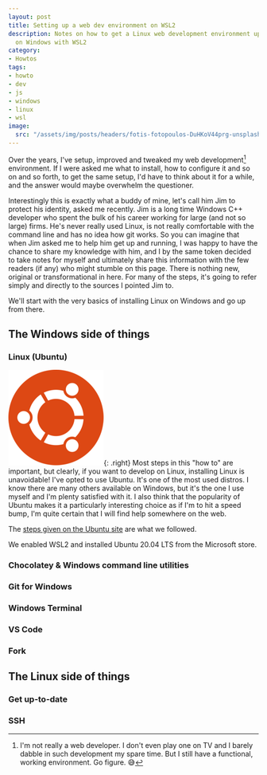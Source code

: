 ```yaml
---
layout: post
title: Setting up a web dev environment on WSL2
description: Notes on how to get a Linux web development environment up and running
  on Windows with WSL2
category:
- Howtos
tags:
- howto
- dev
- js
- windows
- linux
- wsl
image:
  src: "/assets/img/posts/headers/fotis-fotopoulos-DuHKoV44prg-unsplash.jpg"
---
```

Over the years, I've setup, improved and tweaked my web development[^web-dev-fn] environment. If I were asked me what to install, how to configure it and so on and so forth, to get the same setup, I'd have to think about it for a while, and the answer would maybe overwhelm the questioner.

Interestingly this is exactly what a buddy of mine, let's call him Jim to protect his identity, asked me recently. Jim is a long time Windows C++ developer who spent the bulk of his career working for large (and not so large) firms. He's never really used Linux, is not really comfortable with the command line and has no idea how git works. So you can imagine that when Jim asked me to help him get up and running, I was happy to have the chance to share my knowledge with him, and I by the same token decided to take notes for myself and ultimately share this information with the few readers (if any) who might stumble on this page. There is nothing new, original or transformational in here. For many of the steps, it's going to refer simply and directly to the sources I pointed Jim to.

We'll start with the very basics of installing Linux on Windows and go up from there.

## The Windows side of things

### Linux (Ubuntu)

![Ubuntu](/assets/img/posts/2022/02/02/ubuntu-4-logo-png-transparent-192.png){: .right} Most steps in this "how to" are important, but clearly, if you want to develop on Linux, installing Linux is unavoidable! I've opted to use Ubuntu. It's one of the most used distros. I know there are many others available on Windows, but it's the one I use myself and I'm plenty satisfied with it. I also think that the popularity of Ubuntu makes it a particularly interesting choice as if I'm to hit a speed bump, I'm quite certain that I will find help somewhere on the web.

The [steps given on the Ubuntu site](https://ubuntu.com/tutorials/ubuntu-on-windows#4-install-ubuntu-for-windows-10) are what we followed.

We enabled WSL2 and installed Ubuntu 20.04 LTS from the Microsoft store.

### Chocolatey & Windows command line utilities

<!-- Elevated prompt -->

### Git for Windows

### Windows Terminal

### VS Code

### Fork

## The Linux side of things

### Get up-to-date

<!-- apt -->

### SSH

[^web-dev-fn]: I'm not really a web developer. I don't even play one on TV and I barely dabble in such development my spare time. But I still have a functional, working environment. Go figure. :sweat_smile:

